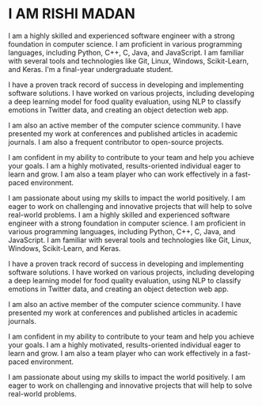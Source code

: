 # I AM RISHI MADAN
I am a highly skilled and experienced software engineer with a strong foundation in computer science. I am proficient in various programming languages, including Python, C++, C, Java, and JavaScript. I am familiar with several tools and technologies like Git, Linux, Windows, Scikit-Learn, and Keras. I'm a final-year undergraduate student.

I have a proven track record of success in developing and implementing software solutions. I have worked on various projects, including developing a deep learning model for food quality evaluation, using NLP to classify emotions in Twitter data, and creating an object detection web app.

I am also an active member of the computer science community. I have presented my work at conferences and published articles in academic journals. I am also a frequent contributor to open-source projects.

I am confident in my ability to contribute to your team and help you achieve your goals. I am a highly motivated, results-oriented individual eager to learn and grow. I am also a team player who can work effectively in a fast-paced environment.

I am passionate about using my skills to impact the world positively. I am eager to work on challenging and innovative projects that will help to solve real-world problems. I am a highly skilled and experienced software engineer with a strong foundation in computer science. I am proficient in various programming languages, including Python, C++, C, Java, and JavaScript. I am familiar with several tools and technologies like Git, Linux, Windows, Scikit-Learn, and Keras.

I have a proven track record of success in developing and implementing software solutions. I have worked on various projects, including developing a deep learning model for food quality evaluation, using NLP to classify emotions in Twitter data, and creating an object detection web app.

I am also an active member of the computer science community. I have presented my work at conferences and published articles in academic journals. 

I am confident in my ability to contribute to your team and help you achieve your goals. I am a highly motivated, results-oriented individual eager to learn and grow. I am also a team player who can work effectively in a fast-paced environment.

I am passionate about using my skills to impact the world positively. I am eager to work on challenging and innovative projects that will help to solve real-world problems.
